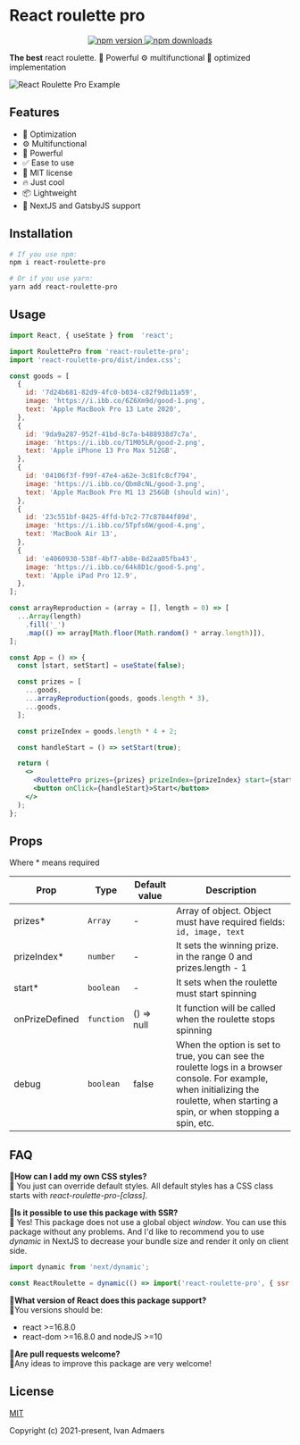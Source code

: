 # React roulette pro

<div align="center">
  <a href="https://www.npmjs.com/package/react-roulette-pro">
    <img alt="npm version" src="https://img.shields.io/npm/v/react-roulette-pro" />
  </a>
  <a href="https://www.npmjs.com/package/react-roulette-pro">
    <img alt="npm downloads" src="https://img.shields.io/npm/dm/react-roulette-pro" />
  </a>
</div>

**The best** react roulette. 💪 Powerful  ⚙️ multifunctional 🚀 optimized implementation

![React Roulette Pro Example](https://github.com/IvanAdmaers/react-roulette-pro/raw/main/demo/react-roulette-pro-example.gif)

## Features

 - 🚀 Optimization
 - ⚙️ Multifunctional
 - 💪 Powerful
 - ✅ Ease to use
 - 📝 MIT license 
 - 🔥 Just cool
 - 📦 Lightweight
 - 🎉 NextJS and GatsbyJS support

## Installation

```bash
# If you use npm:
npm i react-roulette-pro

# Or if you use yarn:
yarn add react-roulette-pro
```

## Usage

```jsx
import React, { useState } from  'react';

import RoulettePro from 'react-roulette-pro';
import 'react-roulette-pro/dist/index.css';

const goods = [
  {
    id: '7d24b681-82d9-4fc0-b034-c82f9db11a59',
    image: 'https://i.ibb.co/6Z6Xm9d/good-1.png',
    text: 'Apple MacBook Pro 13 Late 2020',
  },
  {
    id: '9da9a287-952f-41bd-8c7a-b488938d7c7a',
    image: 'https://i.ibb.co/T1M05LR/good-2.png',
    text: 'Apple iPhone 13 Pro Max 512GB',
  },
  {
    id: '04106f3f-f99f-47e4-a62e-3c81fc8cf794',
    image: 'https://i.ibb.co/Qbm8cNL/good-3.png',
    text: 'Apple MacBook Pro M1 13 256GB (should win)',
  },
  {
    id: '23c551bf-8425-4ffd-b7c2-77c87844f89d',
    image: 'https://i.ibb.co/5Tpfs6W/good-4.png',
    text: 'MacBook Air 13',
  },
  {
    id: 'e4060930-538f-4bf7-ab8e-8d2aa05fba43',
    image: 'https://i.ibb.co/64k8D1c/good-5.png',
    text: 'Apple iPad Pro 12.9',
  },
];

const arrayReproduction = (array = [], length = 0) => [
  ...Array(length)
    .fill('_')
    .map(() => array[Math.floor(Math.random() * array.length)]),
];

const App = () => {
  const [start, setStart] = useState(false);

  const prizes = [
    ...goods,
    ...arrayReproduction(goods, goods.length * 3),
    ...goods,
  ];

  const prizeIndex = goods.length * 4 + 2;

  const handleStart = () => setStart(true);

  return (
    <>
      <RoulettePro prizes={prizes} prizeIndex={prizeIndex} start={start} />
      <button onClick={handleStart}>Start</button>
    </>
  );
};
```

## Props

Where * means required

| **Prop** | **Type** | **Default value** | **Description** |
|--|--|--|--|
| prizes* | `Array` | - | Array of object. Object must have required fields: `id, image, text` |
| prizeIndex* | `number` | - | It sets the winning prize. in the range 0 and prizes.length - 1 |
| start* | `boolean` | - | It sets when the roulette must start spinning  |
| onPrizeDefined | `function` | () => null | It function will be called when the roulette stops spinning |
| debug | `boolean` | false | When the option is set to true, you can see the roulette logs in a browser console. For example, when initializing the roulette, when starting a spin, or when stopping a spin, etc. |

## FAQ

🧐**How can I add my own CSS styles?**  
📣 You just can override default styles. All default styles has a CSS class starts with *react-roulette-pro-[class]*.

🧐**Is it possible to use this package with SSR?**  
📣 Yes! This package does not use a global object *window*. You can use this package without any problems. And I'd like to recommend you to use *dynamic* in NextJS to decrease your bundle size and render it only on client side.
```javascript
import dynamic from 'next/dynamic';

const ReactRoulette = dynamic(() => import('react-roulette-pro', { ssr: false }));
```
🧐**What version of React does this package support?**  
📣You versions should be:

 - react >=16.8.0
 - react-dom >=16.8.0
and nodeJS >=10
 
🧐**Are pull requests welcome?**  
📣Any ideas to improve this package are very welcome!

## License

[MIT](https://opensource.org/licenses/MIT)

Copyright (c) 2021-present, Ivan Admaers